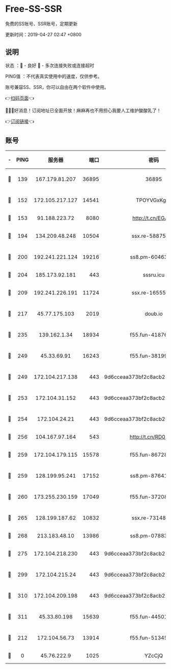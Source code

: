 # Free-SS-SSR

免费的SS账号、SSR账号，定期更新

更新时间：2019-04-27 02:47 +0800

## 说明

状态     ：🙂 - 良好 🙁 - 多次连接失败或连接超时

PING值   ：不代表真实使用中的速度，仅供参考。

账号兼容SS、SSR，你可以自由在两个软件中使用。

👉[扫码页面](https://liesauer.github.io/Free-SS-SSR/)👈

🎉🎉🎉好消息！订阅地址已全面开放！麻麻再也不用担心我要人工维护酸酸乳了！

👉[订阅链接](https://www.liesauer.net/yogurt/subscribe?ACCESS_TOKEN=DAYxR3mMaZAsaqUb)👈

## 账号

|-|PING|服务器|端口|密码|加密方式|区域|
|:----:|:----:|:-----:|-----:|:----:|:----:|:----:|
|🙂|139|167.179.81.207|36895|36895|aes-256-cfb|JP|
|🙂|152|172.105.217.127|14541|TPOYVGxKglpi|aes-256-cfb|JP|
|🙂|153|91.188.223.72|8080|http://t.cn/EGJIyrl|rc4-md5|RU|
|🙂|194|134.209.48.248|10504|ssx.re-58875699|aes-256-cfb|US|
|🙂|200|192.241.221.124|19216|ss8.pm-60463173|aes-256-cfb|US|
|🙂|204|185.173.92.181|443|sssru.icu|rc4-md5|RU|
|🙂|209|192.241.226.191|11724|ssx.re-16555681|aes-256-cfb|US|
|🙂|217|45.77.175.103|2019|doub.io|aes-128-ctr|SG|
|🙂|235|139.162.1.34|18934|f55.fun-41876955|aes-256-cfb|SG|
|🙂|249|45.33.69.91|16243|f55.fun-38199341|aes-256-cfb|US|
|🙂|249|172.104.217.138|443|9d6cceaa373bf2c8acb22e60b6a58be6|aes-256-cfb|US|
|🙂|253|172.104.31.152|443|9d6cceaa373bf2c8acb22e60b6a58be6|aes-256-cfb|US|
|🙂|254|172.104.24.21|443|9d6cceaa373bf2c8acb22e60b6a58be6|aes-256-cfb|US|
|🙂|256|104.167.97.164|543|http://t.cn/RD0D7sx|rc4-md5|CA|
|🙂|259|172.104.179.115|15578|f55.fun-86728448|aes-256-cfb|SG|
|🙂|259|128.199.95.241|17152|ss8.pm-87641460|aes-256-cfb|SG|
|🙂|260|173.255.230.159|17049|f55.fun-37208047|aes-256-cfb|US|
|🙂|265|128.199.187.62|10832|ssx.re-73148859|aes-256-cfb|SG|
|🙂|268|213.183.48.10|13986|ss8.pm-07883596|rc4-md5|RU|
|🙂|275|172.104.218.230|443|9d6cceaa373bf2c8acb22e60b6a58be6|aes-256-cfb|US|
|🙂|299|172.104.215.24|443|9d6cceaa373bf2c8acb22e60b6a58be6|aes-256-cfb|US|
|🙂|310|172.104.209.198|443|9d6cceaa373bf2c8acb22e60b6a58be6|aes-256-cfb|US|
|🙂|311|45.33.80.198|15639|f55.fun-44501835|aes-256-cfb|US|
|🙂|212|172.104.56.73|13914|f55.fun-51345667|aes-256-cfb|SG|
|🙁|0|45.76.222.9|1025|YZcCjQ|rc4-md5|JP|
